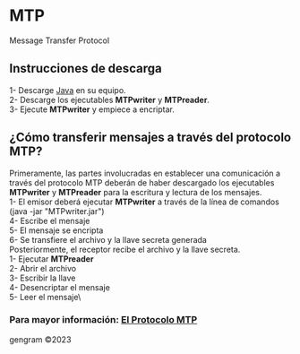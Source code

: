 # MTP
Message Transfer Protocol
## Instrucciones de descarga
1- Descarge [Java](https://www.java.com/en/download/) en su equipo.\
2- Descarge los ejecutables __MTPwriter__ y __MTPreader__.\
3- Ejecute __MTPwriter__ y empiece a encriptar.
## ¿Cómo transferir mensajes a través del protocolo MTP?
Primeramente, las partes involucradas en establecer una comunicación a través del protocolo MTP deberán de haber descargado los ejecutables __MTPwriter__ y __MTPreader__ para la escritura y lectura de los mensajes.\
1- El emisor deberá ejecutar __MTPwriter__ a través de la línea de comandos (java -jar "MTPwriter.jar")\
4- Escribe el mensaje\
5- El mensaje se encripta\
6- Se transfiere el archivo y la llave secreta generada\
Posteriormente, el receptor recibe el archivo y la llave secreta.\
1- Ejecutar __MTPreader__\
2- Abrir el archivo\
3- Escribir la llave\
4- Desencriptar el mensaje\
5- Leer el mensaje\
### Para mayor información: [El Protocolo MTP](https://docs.google.com/document/d/e/2PACX-1vTf7jOA-6RzPAun4pg9cNOq2YFjnClUc6e2jnNv3lMlHcqKmA3GF4kXPWkOdwIq4VUjKvcAQMHFziKz/pub)
gengram ©2023

